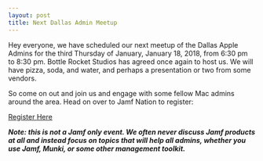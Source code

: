 ```yaml
---
layout: post
title: Next Dallas Admin Meetup
---
```


Hey everyone, we have scheduled our next meetup of the Dallas Apple Admins for the third Thursday of January, January 18, 2018, from 6:30 pm to 8:30 pm. Bottle Rocket Studios has agreed once again to host us. We will have pizza, soda, and water, and perhaps a presentation or two from some vendors.

So come on out and join us and engage with some fellow Mac admins around the area. Head on over to Jamf Nation to register:

[Register Here](https://www.jamf.com/jamf-nation/events/user-groups/194/dallas-area-apple-admins-meetup?view=info)

**_Note: this is not a Jamf only event. We often never discuss Jamf products at all and instead focus on topics that will help all admins, whether you use Jamf, Munki, or some other management toolkit._**
